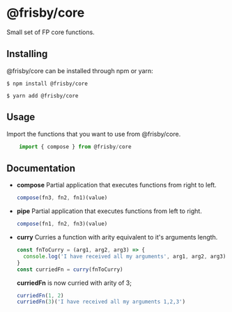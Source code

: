 # @frisby/core

Small set of FP core functions.

## Installing

@frisby/core can be installed through npm or yarn:

```
$ npm install @frisby/core
```

```
$ yarn add @frisby/core
```

## Usage

Import the functions that you want to use from @frisby/core.

```js
    import { compose } from @frisby/core
```

## Documentation

- **compose**
  Partial application that executes functions from right to left.

  ```js
  compose(fn3, fn2, fn1)(value)
  ```

- **pipe**
  Partial application that executes functions from left to right.

  ```js
  compose(fn1, fn2, fn3)(value)
  ```

- **curry**
  Curries a function with arity equivalent to it's arguments length.

  ```js
  const fnToCurry = (arg1, arg2, arg3) => {
    console.log('I have received all my arguments', arg1, arg2, arg3)
  }
  const curriedFn = curry(fnToCurry)
  ```

  **curriedFn** is now curried with arity of 3;

  ```js
  curriedFn(1, 2)
  curriedFn(3)('I have received all my arguments 1,2,3')
  ```
